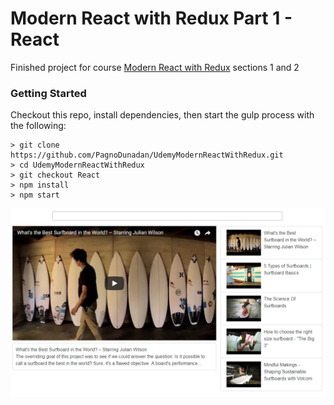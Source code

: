 # Modern React with Redux Part 1 - React

Finished project for course [Modern React with Redux](https://www.udemy.com/react-redux/) sections 1 and 2

### Getting Started

Checkout this repo, install dependencies, then start the gulp process with the following:

```
> git clone https://github.com/PagnoDunadan/UdemyModernReactWithRedux.git
> cd UdemyModernReactWithRedux
> git checkout React
> npm install
> npm start
```

![Alt text](/screenshots/screenshot.png?raw=true "Application")
